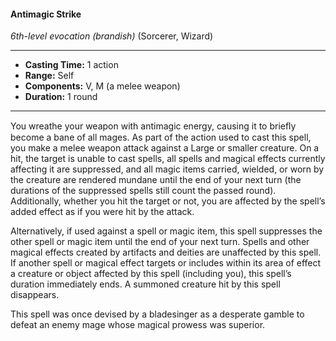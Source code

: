 #### Antimagic Strike
*6th-level evocation* *(brandish)* (Sorcerer, Wizard)
___
- **Casting Time:** 1 action
- **Range:** Self
- **Components:** V, M (a melee weapon)
- **Duration:** 1 round
---
You wreathe your weapon with antimagic energy, causing it to brieﬂy become a bane of all mages. As part of the action used to cast this spell, you make a melee weapon attack against a Large or smaller creature. On a hit, the target is unable to cast spells, all spells and magical effects currently affecting it are suppressed, and all magic items carried, wielded, or worn by the creature are rendered mundane until the end of your next turn (the durations of the suppressed spells still count the passed round). Additionally, whether you hit the target or not, you are affected by the spell’s added effect as if you were hit by the attack.

Alternatively, if used against a spell or magic item, this spell suppresses the other spell or magic item until the end of your next turn. Spells and other magical effects created by artifacts and deities are unaffected by this spell. If another spell or magical effect targets or includes within its area of effect a creature or object affected by this spell (including you), this spell’s duration immediately ends. A summoned creature hit by this spell disappears.

This spell was once devised by a bladesinger as a desperate gamble to defeat an enemy mage whose magical prowess was superior.